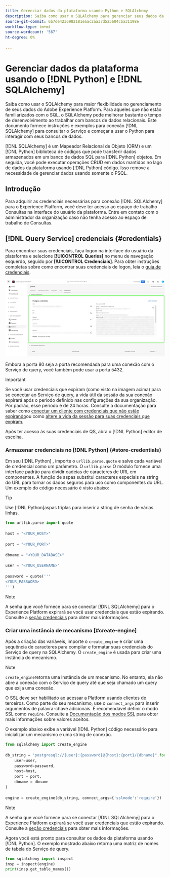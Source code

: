 ```yaml
---
title: Gerenciar dados da plataforma usando Python e SQLAlchemy
description: Saiba como usar o SQLAlchemy para gerenciar seus dados da plataforma usando Python em vez de SQL.
source-git-commit: 6b7de4236982181eaac2aa37d525604cba31198e
workflow-type: tm+mt
source-wordcount: '567'
ht-degree: 0%

---
```


# Gerenciar dados da plataforma usando o [!DNL Python] e [!DNL SQLAlchemy]

Saiba como usar o SQLAlchemy para maior flexibilidade no gerenciamento de seus dados do Adobe Experience Platform. Para aqueles que não estão familiarizados com o SQL, o SQLAlchemy pode melhorar bastante o tempo de desenvolvimento ao trabalhar com bancos de dados relacionais. Este documento fornece instruções e exemplos para conexão [!DNL SQLAlchemy] para consultar o Serviço e começar a usar o Python para interagir com seus bancos de dados.

[!DNL SQLAlchemy] é um Mapeador Relacional de Objeto (ORM) e um [!DNL Python] biblioteca de códigos que pode transferir dados armazenados em um banco de dados SQL para [!DNL Python] objetos. Em seguida, você pode executar operações CRUD em dados mantidos no lago de dados da plataforma usando [!DNL Python] código. Isso remove a necessidade de gerenciar dados usando somente o PSQL.

## Introdução

Para adquirir as credenciais necessárias para conexão [!DNL SQLAlchemy] para o Experience Platform, você deve ter acesso ao espaço de trabalho Consultas na interface do usuário da plataforma. Entre em contato com o administrador da organização caso não tenha acesso ao espaço de trabalho de Consultas.

## [!DNL Query Service] credenciais {#credentials}

Para encontrar suas credenciais, faça logon na interface do usuário da plataforma e selecione **[!UICONTROL Queries]** no menu de navegação esquerdo, seguido por **[!UICONTROL Credenciais]**. Para obter instruções completas sobre como encontrar suas credenciais de logon, leia o [guia de credenciais](../ui/credentials.md).

![A guia Credencial com credenciais que estão expirando para o Serviço de query foi realçada.](../images/use-cases/credentials.png)

Embora a porta 80 seja a porta recomendada para uma conexão com o Serviço de query, você também pode usar a porta 5432.

>[!IMPORTANT]
>
>Se você usar credenciais que expiram (como visto na imagem acima) para se conectar ao Serviço de query, a vida útil da sessão da sua conexão expirará após o período definido nas configurações da sua organização. Por padrão, esse período é de 24 horas. Consulte a documentação para saber como [conectar um cliente com credenciais que não estão expirando](../ui/credentials.md#non-expiring-credentials)ou como [altere a vida da sessão para suas credenciais que expiram](../ui/credentials.md#expiring-credentials).

Após ter acesso às suas credenciais de QS, abra o [!DNL Python] editor de escolha.

### Armazenar credenciais no [!DNL Python] {#store-credentials}

Em seu [!DNL Python] , importe o `urllib.parse.quote` e salve cada variável de credencial como um parâmetro. O `urllib.parse` O módulo fornece uma interface padrão para dividir cadeias de caracteres de URL em componentes. A função de aspas substitui caracteres especiais na string do URL para tornar os dados seguros para uso como componentes do URL. Um exemplo do código necessário é visto abaixo:

>[!TIP]
>
>Use [!DNL Python]aspas triplas para inserir a string de senha de várias linhas.

```python
from urllib.parse import quote

host = "<YOUR_HOST>"

port = "<YOUR_PORT>"

dbname = "<YOUR_DATABASE>"

user = "<YOUR_USERNAME>"

password = quote('''
<YOUR_PASSWORD>
''')
```

>[!NOTE]
>
>A senha que você fornece para se conectar [!DNL SQLAlchemy] para o Experience Platform expirará se você usar credenciais que estão expirando. Consulte a [seção credenciais](#credentials) para obter mais informações.

### Criar uma instância de mecanismo [#create-engine]

Após a criação das variáveis, importe o `create_engine` e criar uma sequência de caracteres para compilar e formatar suas credenciais do Serviço de query na SQLAlchemy. O `create_engine` é usada para criar uma instância do mecanismo.

>[!NOTE]
>
>`create_engine`retorna uma instância de um mecanismo. No entanto, ela não abre a conexão com o Serviço de query até que seja chamado um query que exija uma conexão.

O SSL deve ser habilitado ao acessar a Platform usando clientes de terceiros. Como parte do seu mecanismo, use o `connect_args` para inserir argumentos de palavra-chave adicionais. É recomendável definir o modo SSL como `require`. Consulte a [Documentação dos modos SSL](../clients/ssl-modes.md) para obter mais informações sobre valores aceitos.

O exemplo abaixo exibe a variável [!DNL Python] código necessário para inicializar um mecanismo e uma string de conexão.

```python
from sqlalchemy import create_engine

db_string = "postgresql://{user}:{password}@{host}:{port}/{dbname}".format(
    user=user,
    password=password,
    host=host,
    port = port,
    dbname = dbname
)

engine = create_engine(db_string, connect_args={'sslmode':'require'})
```

>[!NOTE]
>
>A senha que você fornece para se conectar [!DNL SQLAlchemy] para o Experience Platform expirará se você usar credenciais que estão expirando. Consulte a [seção credenciais](#credentials) para obter mais informações.

Agora você está pronto para consultar os dados da plataforma usando [!DNL Python]. O exemplo mostrado abaixo retorna uma matriz de nomes de tabela do Serviço de query.

```python
from sqlalchemy import inspect
insp = inspect(engine)
print(insp.get_table_names())
```
